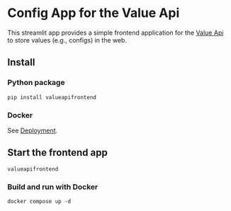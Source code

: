 # Config App for the Value Api
This streamlit app provides a simple frontend application for the [Value Api](https://github.com/ValueAPI/Server) to store values (e.g., configs) in the web.

## Install

### Python package
```
pip install valueapifrontend 
```

### Docker
See [Deployment](https://github.com/ValueAPI/Deployment).

## Start the frontend app

```
valueapifrontend
```

### Build and run with Docker
```
docker compose up -d
```
